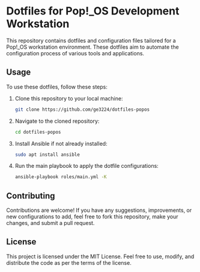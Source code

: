 # Dotfiles for Pop!_OS Development Workstation

This repository contains dotfiles and configuration files tailored for a Pop!_OS workstation environment. These dotfiles aim to automate the configuration process of various tools and applications.

## Usage

To use these dotfiles, follow these steps:

1. Clone this repository to your local machine:

    ```sh
    git clone https://github.com/ge3224/dotfiles-popos
    ```

2. Navigate to the cloned repository:

    ```sh  
    cd dotfiles-popos
    ```

3. Install Ansible if not already installed:

    ```sh 
    sudo apt install ansible
    ```
4. Run the main playbook to apply the dotfile configurations:

    ```sh
    ansible-playbook roles/main.yml -K
    ```
## Contributing

Contributions are welcome! If you have any suggestions, improvements, or new configurations to add, feel free to fork this repository, make your changes, and submit a pull request.

## License

This project is licensed under the MIT License. Feel free to use, modify, and distribute the code as per the terms of the license.
